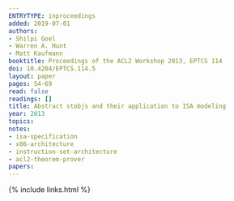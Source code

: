 ```yaml
---
ENTRYTYPE: inproceedings
added: 2019-07-01
authors:
- Shilpi Goel
- Warren A. Hunt
- Matt Kaufmann
booktitle: Proceedings of the ACL2 Workshop 2013, EPTCS 114
doi: 10.4204/EPTCS.114.5
layout: paper
pages: 54-69
read: false
readings: []
title: Abstract stobjs and their application to ISA modeling
year: 2013
topics:
notes:
- isa-specification
- x86-architecture
- instruction-set-architecture
- acl2-theorem-prover
papers:
---
```


{% include links.html %}
